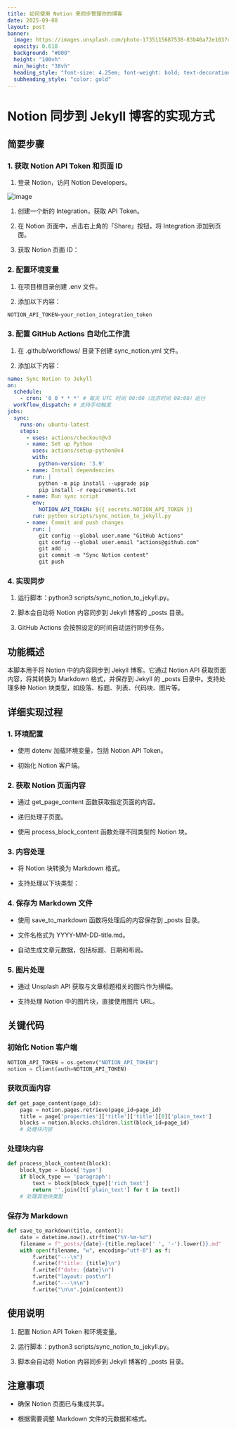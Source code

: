 ```yaml
---
title: 如何使用 Notion 来同步管理你的博客
date: 2025-09-08
layout: post
banner:
  image: https://images.unsplash.com/photo-1735115687538-83b40a72e103?crop=entropy&cs=tinysrgb&fit=max&fm=jpg&ixid=M3w2OTIwMzJ8MHwxfHJhbmRvbXx8fHx8fHx8fDE3NTcyOTU4MDl8&ixlib=rb-4.1.0&q=80&w=1080
  opacity: 0.618
  background: "#000"
  height: "100vh"
  min_height: "38vh"
  heading_style: "font-size: 4.25em; font-weight: bold; text-decoration: underline"
  subheading_style: "color: gold"
---
```


# Notion 同步到 Jekyll 博客的实现方式

## 简要步骤

### 1. 获取 Notion API Token 和页面 ID

1. 登录 Notion，访问 Notion Developers。

![image](https://prod-files-secure.s3.us-west-2.amazonaws.com/a7a0cc5a-89b9-4cda-8686-1fba0ca52f40/d19c1afe-dea5-4312-9333-786b0ba83054/image.png?X-Amz-Algorithm=AWS4-HMAC-SHA256&X-Amz-Content-Sha256=UNSIGNED-PAYLOAD&X-Amz-Credential=ASIAZI2LB466UO7YJ35H%2F20250908%2Fus-west-2%2Fs3%2Faws4_request&X-Amz-Date=20250908T014328Z&X-Amz-Expires=3600&X-Amz-Security-Token=IQoJb3JpZ2luX2VjEEkaCXVzLXdlc3QtMiJGMEQCICeNYK19r65040JJeygKS7kWNSDTxCiTAQ9W%2F6y9kCl7AiAx2YKhXBs8M7P51W%2BjmX1uZEL38evKsVSX5cDiHZhIHiqIBAiy%2F%2F%2F%2F%2F%2F%2F%2F%2F%2F8BEAAaDDYzNzQyMzE4MzgwNSIMZ6K45c%2B6SvZ0do0UKtwDheagCprnYIfUKv%2FqmoyOWFegEGH1MiN7oObJ0TPVa%2BONmYjN0HK5AEW3QiSKf2weVVcksI1y3QUF%2FCwxuba31SjH7t8ti%2FMXHcqNw4HtppeGrts3a1lKZVrn0iYSkYQkUovQo0cFo8aVDkbbaAguOG5IIQYGsqVgFVNuF%2BOSv1vleG9gu0r515DFkxlmGehywm8zv7d4rTotf4cIl5C6zR1XgoUHRB6dovOV%2BXR%2FbtmsDOs5FHAdSTUoy8sQ02JhnLSWgaU%2BOeoSsJLcaZeWpFmhyPGRTV9TKGyqnHfFsI%2FRLrOZup51xUsqBSvBgywCUX%2FBlg6MO6lfxnnCsAM%2BUGqS6imAG5PoLvDAN6v%2BZGeuZkQYYw%2Fmlp4eD05Qyq8w4g0zidCLBNQFOaOEFZYcffMVCUxLpiYW0vVq%2BGn7Dtf3qZJkDh6uRP9fVo00ShK7bEjfXQHCir68LqWNVu%2FOqg5ZAghH3rR65xJY%2FOUpWYkSMZaiO17FDWdN0ndif4CyILqcJqg8vF3Tz3PkQnEjXyuLoXiBqG%2Fm8FQgBJnVTmmUc7IU3rtG%2BcH6j5CMQiLQ5A1M3rzsPfiH5RnG2D%2F1358Ulq8%2BZrCkD919QnydqZ%2Fa6iQ4g8etTI7RomowqM74xQY6pgHFanto5sdU%2FPQoq7Dl5Oh7SV%2BfGL5jAFbGX7rshSFpUVSlwpampbyIKVRy0jv5VglXNKnAEVyDJ9jyrlf5oP5hc1TrA0de5qO5ksMXYfGaqIbMjyD4Ez7fkxAerR%2BvXmvk%2BibcQPlPfygrn1IsMhq0EQvKNT4WxPXncFa7QwZMjITYX0CDmWs8IOcfQEBlTNZ2pEPX6F%2BbtwEvMIxKUVeiDZluGGH2&X-Amz-Signature=1203cd5f4799c51a7406d07a6eea67668e0501d80f2ed388e65c3fb0d0e8747e&X-Amz-SignedHeaders=host&x-amz-checksum-mode=ENABLED&x-id=GetObject)

1. 创建一个新的 Integration，获取 API Token。

1. 在 Notion 页面中，点击右上角的「Share」按钮，将 Integration 添加到页面。

1. 获取 Notion 页面 ID：


### 2. 配置环境变量

1. 在项目根目录创建 .env 文件。

1. 添加以下内容：

```javascript
NOTION_API_TOKEN=your_notion_integration_token
```

### 3. 配置 GitHub Actions 自动化工作流

1. 在 .github/workflows/ 目录下创建 sync_notion.yml 文件。

1. 添加以下内容：

```yaml
name: Sync Notion to Jekyll
on:
  schedule:
    - cron: '0 0 * * *' # 每天 UTC 时间 00:00（北京时间 08:00）运行
  workflow_dispatch: # 支持手动触发
jobs:
  sync:
    runs-on: ubuntu-latest
    steps:
      - uses: actions/checkout@v3
      - name: Set up Python
        uses: actions/setup-python@v4
        with:
          python-version: '3.9'
      - name: Install dependencies
        run: |
          python -m pip install --upgrade pip
          pip install -r requirements.txt
      - name: Run sync script
        env:
          NOTION_API_TOKEN: ${{ secrets.NOTION_API_TOKEN }}
        run: python scripts/sync_notion_to_jekyll.py
      - name: Commit and push changes
        run: |
          git config --global user.name "GitHub Actions"
          git config --global user.email "actions@github.com"
          git add .
          git commit -m "Sync Notion content"
          git push
```

### 4. 实现同步

1. 运行脚本：python3 scripts/sync_notion_to_jekyll.py。

1. 脚本会自动将 Notion 内容同步到 Jekyll 博客的 _posts 目录。

1. GitHub Actions 会按照设定的时间自动运行同步任务。

## 功能概述

本脚本用于将 Notion 中的内容同步到 Jekyll 博客。它通过 Notion API 获取页面内容，将其转换为 Markdown 格式，并保存到 Jekyll 的 _posts 目录中。支持处理多种 Notion 块类型，如段落、标题、列表、代码块、图片等。

## 详细实现过程

### 1. 环境配置

- 使用 dotenv 加载环境变量，包括 Notion API Token。

- 初始化 Notion 客户端。

### 2. 获取 Notion 页面内容

- 通过 get_page_content 函数获取指定页面的内容。

- 递归处理子页面。

- 使用 process_block_content 函数处理不同类型的 Notion 块。

### 3. 内容处理

- 将 Notion 块转换为 Markdown 格式。

- 支持处理以下块类型：


### 4. 保存为 Markdown 文件

- 使用 save_to_markdown 函数将处理后的内容保存到 _posts 目录。

- 文件名格式为 YYYY-MM-DD-title.md。

- 自动生成文章元数据，包括标题、日期和布局。

### 5. 图片处理

- 通过 Unsplash API 获取与文章标题相关的图片作为横幅。

- 支持处理 Notion 中的图片块，直接使用图片 URL。

## 关键代码

### 初始化 Notion 客户端

```python
NOTION_API_TOKEN = os.getenv("NOTION_API_TOKEN")
notion = Client(auth=NOTION_API_TOKEN)
```

### 获取页面内容

```python
def get_page_content(page_id):
    page = notion.pages.retrieve(page_id=page_id)
    title = page['properties']['title']['title'][0]['plain_text']
    blocks = notion.blocks.children.list(block_id=page_id)
    # 处理块内容
```

### 处理块内容

```python
def process_block_content(block):
    block_type = block['type']
    if block_type == 'paragraph':
        text = block[block_type]['rich_text']
        return ''.join([t['plain_text'] for t in text])
    # 处理其他块类型
```

### 保存为 Markdown

```python
def save_to_markdown(title, content):
    date = datetime.now().strftime("%Y-%m-%d")
    filename = f"_posts/{date}-{title.replace(' ', '-').lower()}.md"
    with open(filename, "w", encoding="utf-8") as f:
        f.write("---\n")
        f.write(f"title: {title}\n")
        f.write(f"date: {date}\n")
        f.write("layout: post\n")
        f.write("---\n\n")
        f.write("\n\n".join(content))
```

## 使用说明

1. 配置 Notion API Token 和环境变量。

1. 运行脚本：python3 scripts/sync_notion_to_jekyll.py。

1. 脚本会自动将 Notion 内容同步到 Jekyll 博客的 _posts 目录。

## 注意事项

- 确保 Notion 页面已与集成共享。

- 根据需要调整 Markdown 文件的元数据和格式。